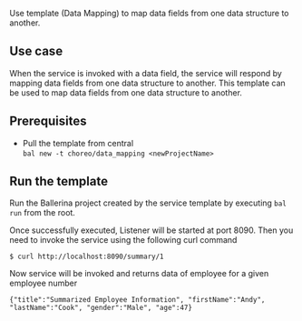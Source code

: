Use template (Data Mapping) to map data fields from one data structure to another.

## Use case
When the service is invoked with a data field, the service will respond by mapping data fields from one data structure to another. This template can be used to map data fields from one data structure to another.

## Prerequisites
* Pull the template from central  
`bal new -t choreo/data_mapping <newProjectName>`

## Run the template
Run the Ballerina project created by the service template by executing `bal run` from the root.

Once successfully executed, Listener will be started at port 8090. Then you need to invoke the service using the following curl command
```
$ curl http://localhost:8090/summary/1
```
Now service will be invoked and returns data of employee for a given employee number
```
{"title":"Summarized Employee Information", "firstName":"Andy", "lastName":"Cook", "gender":"Male", "age":47}
```
